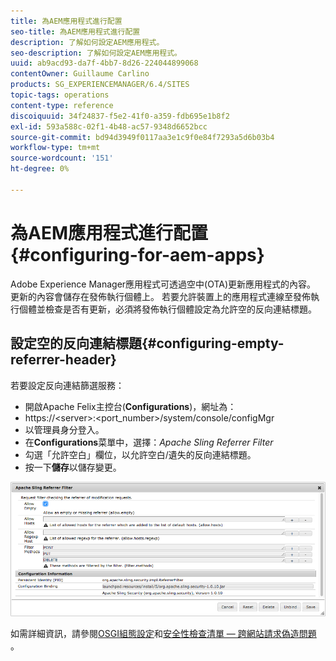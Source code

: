 ```yaml
---
title: 為AEM應用程式進行配置
seo-title: 為AEM應用程式進行配置
description: 了解如何設定AEM應用程式。
seo-description: 了解如何設定AEM應用程式。
uuid: ab9acd93-da7f-4bb7-8d26-224044899068
contentOwner: Guillaume Carlino
products: SG_EXPERIENCEMANAGER/6.4/SITES
topic-tags: operations
content-type: reference
discoiquuid: 34f24837-f5e2-41f0-a359-fdb695e1b8f2
exl-id: 593a588c-02f1-4b48-ac57-9348d6652bcc
source-git-commit: bd94d3949f0117aa3e1c9f0e84f7293a5d6b03b4
workflow-type: tm+mt
source-wordcount: '151'
ht-degree: 0%

---
```


# 為AEM應用程式進行配置{#configuring-for-aem-apps}

Adobe Experience Manager應用程式可透過空中(OTA)更新應用程式的內容。 更新的內容會儲存在發佈執行個體上。 若要允許裝置上的應用程式連線至發佈執行個體並檢查是否有更新，必須將發佈執行個體設定為允許空的反向連結標題。

## 設定空的反向連結標題{#configuring-empty-referrer-header}

若要設定反向連結篩選服務：

* 開啟Apache Felix主控台(**Configurations**)，網址為：
* https://&lt;server>:&lt;port_number>/system/console/configMgr
* 以管理員身分登入。
* 在&#x200B;**Configurations**&#x200B;菜單中，選擇：*Apache Sling Referrer Filter*
* 勾選「允許空白」欄位，以允許空白/遺失的反向連結標題。
* 按一下&#x200B;**儲存**&#x200B;以儲存變更。

![chlimage_1-58](assets/chlimage_1-58.png)

如需詳細資訊，請參閱[OSGI組態設定](/help/sites-deploying/osgi-configuration-settings.md)和[安全性檢查清單 — 跨網站請求偽造問題](/help/sites-administering/security-checklist.md#protect-against-cross-site-request-forgery) 。
